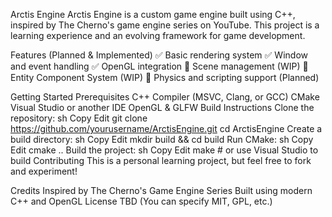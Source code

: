 Arctis Engine
Arctis Engine is a custom game engine built using C++, inspired by The Cherno's game engine series on YouTube. This project is a learning experience and an evolving framework for game development.

Features (Planned & Implemented)
✅ Basic rendering system
✅ Window and event handling
✅ OpenGL integration
🔧 Scene management (WIP)
🔧 Entity Component System (WIP)
🔧 Physics and scripting support (Planned)

Getting Started
Prerequisites
C++ Compiler (MSVC, Clang, or GCC)
CMake
Visual Studio or another IDE
OpenGL & GLFW
Build Instructions
Clone the repository:
sh
Copy
Edit
git clone https://github.com/yourusername/ArctisEngine.git
cd ArctisEngine
Create a build directory:
sh
Copy
Edit
mkdir build && cd build
Run CMake:
sh
Copy
Edit
cmake ..
Build the project:
sh
Copy
Edit
make  # or use Visual Studio to build
Contributing
This is a personal learning project, but feel free to fork and experiment!

Credits
Inspired by The Cherno's Game Engine Series
Built using modern C++ and OpenGL
License
TBD (You can specify MIT, GPL, etc.)

